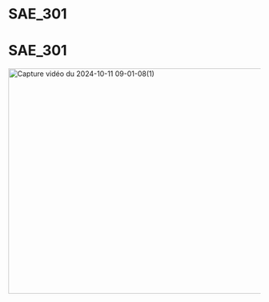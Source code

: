 # SAE_301
# SAE_301

<img src="https://github.com/user-attachments/assets/89bacb5f-7bb5-4d30-84da-799be8803247" width="800" height="450" alt="Capture vidéo du 2024-10-11 09-01-08(1)">
